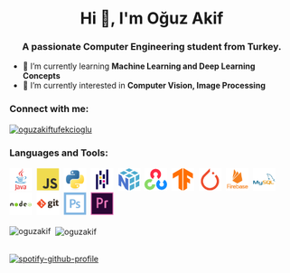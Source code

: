 <h1 align="center">Hi 👋, I'm Oğuz Akif</h1>
<h3 align="center">A passionate Computer Engineering student from Turkey.</h3>

- 🌱 I’m currently learning **Machine Learning and Deep Learning Concepts**
- 🌱 I’m currently interested in **Computer Vision, Image Processing**

<h3 align="left">Connect with me:</h3>
<p align="left">
<a href="https://linkedin.com/in/oguzakiftufekcioglu" target="blank"><img align="center" src="https://raw.githubusercontent.com/rahuldkjain/github-profile-readme-generator/master/src/images/icons/Social/linked-in-alt.svg" alt="oguzakiftufekcioglu" height="30" width="40" /></a>
</p>



<h3 align="left">Languages and Tools:</h3>
<div>
  <img src="https://github.com/devicons/devicon/blob/master/icons/java/java-original-wordmark.svg" title="Java" alt="Java" width="40" height="40"/>&nbsp;
  <img src="https://github.com/devicons/devicon/blob/master/icons/javascript/javascript-original.svg" title="JavaScript" alt="JavaScript" width="40" height="40"/>&nbsp;
  <img src="https://github.com/devicons/devicon/blob/master/icons/python/python-original.svg" title="Python" alt="Python" width="40" height="40"/>&nbsp;
  <img src="https://github.com/devicons/devicon/blob/master/icons/pandas/pandas-original.svg" title="Pandas" alt="Pandas" width="40" height="40"/>&nbsp;
  <img src="https://github.com/devicons/devicon/blob/master/icons/numpy/numpy-original.svg" title="Numpy" **alt="Numpy" width="40" height="40"/>&nbsp;
  <img src="https://github.com/devicons/devicon/blob/master/icons/opencv/opencv-original.svg" title="OpenCV" **alt="OpenCV" width="40" height="40"/>&nbsp;
  <img src="https://github.com/devicons/devicon/blob/master/icons/tensorflow/tensorflow-original.svg" title="Tensorflow" alt="Tensorflow" width="40" height="40"/>&nbsp;
  <img src="https://github.com/devicons/devicon/blob/master/icons/pytorch/pytorch-original.svg" title="Pytorch" alt="Pytorch" width="40" height="40"/>&nbsp;
  <img src="https://github.com/devicons/devicon/blob/master/icons/firebase/firebase-plain-wordmark.svg" title="Firebase" alt="Firebase" width="40" height="40"/>&nbsp;
  <img src="https://github.com/devicons/devicon/blob/master/icons/mysql/mysql-original-wordmark.svg" title="MySQL"  alt="MySQL" width="40" height="40"/>&nbsp;
  <img src="https://github.com/devicons/devicon/blob/master/icons/nodejs/nodejs-original-wordmark.svg" title="NodeJS" alt="NodeJS" width="40" height="40"/>&nbsp;
  <img src="https://github.com/devicons/devicon/blob/master/icons/git/git-original-wordmark.svg" title="Git" **alt="Git" width="40" height="40"/>&nbsp;
  <img src="https://raw.githubusercontent.com/devicons/devicon/master/icons/photoshop/photoshop-line.svg" title="Photoshop" alt="Photoshop" width="40" height="40"/>&nbsp;
  <img src="https://github.com/devicons/devicon/blob/master/icons/premierepro/premierepro-original.svg" title="PremierePro" alt="PremierePro" width="40" height="40"/>
</div>

</br>

<div>
<img align="left" src="https://github-readme-stats.vercel.app/api/top-langs?username=oguzakif&show_icons=true&locale=en&layout=compact&theme=jolly" alt="oguzakif" />&nbsp;
<img align="center" src="https://github-readme-stats.vercel.app/api?username=oguzakif&show_icons=true&locale=en&theme=jolly" alt="oguzakif" width=478/>
</div>

</br>

[![spotify-github-profile](https://spotify-github-profile.vercel.app/api/view?uid=oguztufek&cover_image=true&theme=novatorem&bar_color=ff00ea&bar_color_cover=false)](https://spotify-github-profile.vercel.app/api/view?uid=oguztufek&redirect=true)
